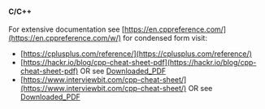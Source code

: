 #### C/C++

For extensive documentation see [https://en.cppreference.com/](https://en.cppreference.com/w/) for condensed form visit:
- [https://cplusplus.com/reference/](https://cplusplus.com/reference/)
- [https://hackr.io/blog/cpp-cheat-sheet-pdf](https://hackr.io/blog/cpp-cheat-sheet-pdf) OR see [Downloaded_PDF](https://github.com/thisiskushal31/Commands-and-Cheatsheets/blob/main/Langauges/cpp/assets/CPP-Cheatsheet__Hackr.pdf)
- [https://www.interviewbit.com/cpp-cheat-sheet/](https://www.interviewbit.com/cpp-cheat-sheet/) OR see [Downloaded_PDF](https://github.com/thisiskushal31/Commands-and-Cheatsheets/blob/main/Langauges/cpp/assets/Cpp_InterviewBit.pdf)